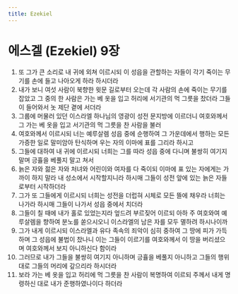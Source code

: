 ```yaml
---
title: Ezekiel
---
```


# 에스겔 (Ezekiel) 9장
1. 또 그가 큰 소리로 내 귀에 외쳐 이르시되 이 성읍을 관할하는 자들이 각기 죽이는 무기를 손에 들고 나아오게 하라 하시더라
1. 내가 보니 여섯 사람이 북향한 윗문 길로부터 오는데 각 사람의 손에 죽이는 무기를 잡았고 그 중의 한 사람은 가는 베 옷을 입고 허리에 서기관의 먹 그릇을 찼더라 그들이 들어와서 놋 제단 곁에 서더라
1. 그룹에 머물러 있던 이스라엘 하나님의 영광이 성전 문지방에 이르더니 여호와께서 그 가는 베 옷을 입고 서기관의 먹 그릇을 찬 사람을 불러
1. 여호와께서 이르시되 너는 예루살렘 성읍 중에 순행하여 그 가운데에서 행하는 모든 가증한 일로 말미암아 탄식하며 우는 자의 이마에 표를 그리라 하시고
1. 그들에 대하여 내 귀에 이르시되 너희는 그를 따라 성읍 중에 다니며 불쌍히 여기지 말며 긍휼을 베풀지 말고 쳐서
1. 늙은 자와 젊은 자와 처녀와 어린이와 여자를 다 죽이되 이마에 표 있는 자에게는 가까이 하지 말라 내 성소에서 시작할지니라 하시매 그들이 성전 앞에 있는 늙은 자들로부터 시작하더라
1. 그가 또 그들에게 이르시되 너희는 성전을 더럽혀 시체로 모든 뜰에 채우라 너희는 나가라 하시매 그들이 나가서 성읍 중에서 치더라
1. 그들이 칠 때에 내가 홀로 있었는지라 엎드려 부르짖어 이르되 아하 주 여호와여 예루살렘을 향하여 분노를 쏟으시오니 이스라엘의 남은 자를 모두 멸하려 하시나이까
1. 그가 내게 이르시되 이스라엘과 유다 족속의 죄악이 심히 중하여 그 땅에 피가 가득하며 그 성읍에 불법이 찼나니 이는 그들이 이르기를 여호와께서 이 땅을 버리셨으며 여호와께서 보지 아니하신다 함이라
1. 그러므로 내가 그들을 불쌍히 여기지 아니하며 긍휼을 베풀지 아니하고 그들의 행위대로 그들의 머리에 갚으리라 하시더라
1. 보라 가는 베 옷을 입고 허리에 먹 그릇을 찬 사람이 복명하여 이르되 주께서 내게 명령하신 대로 내가 준행하였나이다 하더라